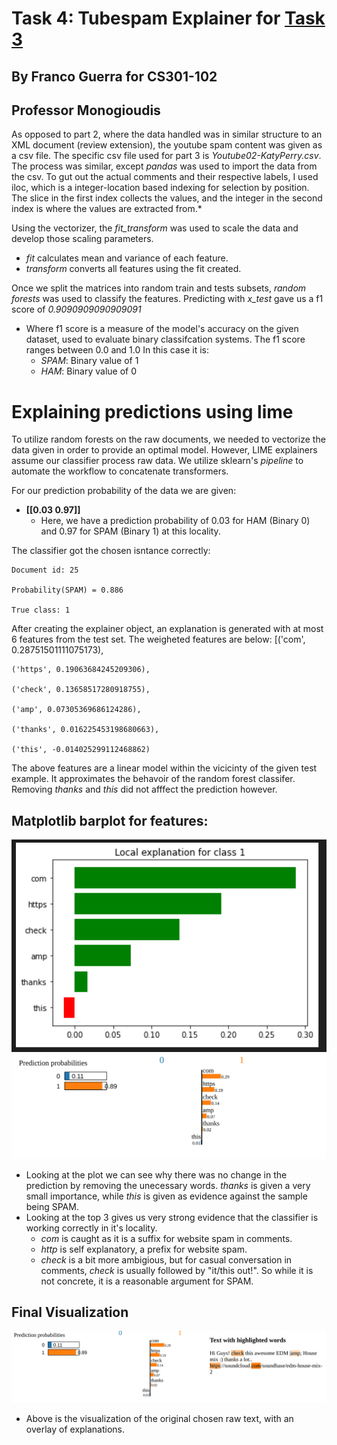 # **Task 4: Tubespam Explainer for [Task 3](https://github.com/calioki/301project/blob/main/Task2_dvd_reviews.ipynb)**
## By Franco Guerra for CS301-102
## Professor Monogioudis
As opposed to part 2, where the data handled was in similar structure to an XML document (review extension), the youtube spam content was given as a csv file. The specific csv file used for part 3 is *Youtube02-KatyPerry.csv*. The process was similar, except *pandas* was used to import the data from the csv. To gut out the actual comments and their respective labels, I used iloc, which is a integer-location based indexing for selection by position. The slice in the first index collects the values, and the integer in the second index is where the values are extracted from.*

Using the vectorizer, the *fit_transform* was used to scale the data and develop those scaling parameters. 
* *fit* calculates mean and variance of each feature.
* *transform* converts all features using the fit created.

Once we split the matrices into random train and tests subsets, *random forests* was used to classify the features. Predicting with *x_test*  gave us a f1 score of *0.9090909090909091*
* Where f1 score is a measure of the model's accuracy on the given dataset, used to evaluate binary classifcation systems. The f1 score ranges between 0.0 and 1.0 In this case it is:
    * *SPAM*: Binary value of 1
    * *HAM*: Binary value of 0

# **Explaining predictions using lime**
To utilize random forests on the raw documents, we needed to vectorize the data given in order to provide an optimal model. However, LIME explainers assume our classifier process raw data. We utilize sklearn's *pipeline* to automate the workflow to concatenate transformers. 

For our prediction probability of the data we are given:
* **[[0.03 0.97]]**
    * Here, we have a prediction probability of 0.03 for HAM (Binary 0) and 0.97 for SPAM (Binary 1) at this locality.

The classifier got the chosen isntance correctly:

    Document id: 25

    Probability(SPAM) = 0.886

    True class: 1

After creating the explainer object, an explanation is generated with at most 6 features from the test set. The weigheted features are below:
    [('com', 0.28751501111075173),

    ('https', 0.19063684245209306),

    ('check', 0.13658517280918755),

    ('amp', 0.07305369686124286),

    ('thanks', 0.016225453198680663),

    ('this', -0.014025299112468862)

The above features are a linear model within the vicicinty of the given test example. It approximates the behavoir of the random forest classifer. Removing *thanks* and *this* did not afffect the prediction however.

## **Matplotlib barplot for features:**
![plot](LIMEpics/part3plot.png)
![weight](LIMEpics/part3weight.png)
* Looking at the plot we can see why there was no change in the prediction by removing the unecessary words. *thanks* is given a very small importance, while *this* is given as evidence against the sample being SPAM.
* Looking at the top 3 gives us very strong evidence that the classifier is working correctly in it's locality. 
    * *com* is caught as it is a suffix for website spam in comments.
    * *http* is self explanatory, a prefix for website spam.
    * *check* is a bit more ambigious, but for casual conversation in comments, *check* is usually followed by 
    "it/this out!". So while it is not concrete, it is a reasonable argument for SPAM.

## **Final Visualization**
![weight](LIMEpics/part3action.png)
* Above is the visualization of the original chosen raw text, with an overlay of explanations. 
